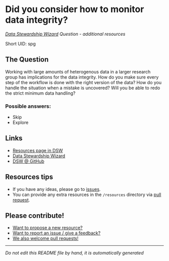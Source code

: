# Did you consider how to monitor data integrity?

*[Data Stewardship Wizard] Question - additional resources*

Short UID: spg

## The Question

Working with large amounts of heterogenous data in a larger research group has implications for the data integrity. How do you make sure every step of the workflow is done with the right version of the data? How do you handle the situation when a mistake is uncovered? Will you be able to redo the strict minimum data handling?

### Possible answers:

  * Skip 
  * Explore 

## Links

  * [Resources page in DSW]
  * [Data Stewardship Wizard]
  * [DSW @ GitHub]


## Resources tips

  * If you have any ideas, please go to [issues].
  * You can provide any extra resources in the `/resources` directory via [pull request].

## Please contribute!

  * [Want to propose a new resource?](https://github.com/DSQResources/DSQ-spg/issues/new)
  * [Want to report an issue / give a feedback?](https://github.com/DSQResources/DSQ-spg/issues/new)
  * [We also welcome pull requests!](https://github.com/DSQResources/DSQ-spg/pulls)

----

*Do not edit this README file by hand, it is automatically generated*

[Data Stewardship Wizard]: https://dmp.fairdata.solutions
[Resources page in DSW]: https://dmp.fairdata.solutions/resources/spg
[DSW @ GitHub]: https://github.com/DataStewardshipWizard
[issues]: https://help.github.com/articles/about-issues/
[pull request]: https://help.github.com/articles/about-pull-requests/